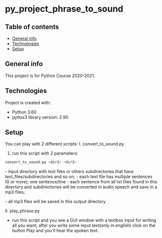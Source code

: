# py_project_phrase_to_sound
## Table of contents
* [General info](#general-info)
* [Technologies](#technologies)
* [Setup](#setup)

## General info
This project is for Python Course 2020-2021.
	
## Technologies
Project is created with:
* Python 3.60
* pyttsx3 library version: 2.90
	
## Setup
You can play with 2 different scripts:
I. convert_to_sound.py
1. run this script with 2 parameters: 
```bash
convert_to_sound.py <dir1> <dir2>
```
<dir1> 
- input directory with text files or others subdirectories that have text_files/subdirectories and so on;
- each text file has multiple sentences (0 or more); one sentence/line
- each sentence from all txt files found in this directory and subdirectories will be converted in audio speech and save in a mp3 files;

<dir2> - all mp3 files will be saved in this output directory

II. play_phrase.py
- run this script and you see a GUI window with a textbox input for writing all you want; after you write some input text(only in english) click on the button Play and you'll hear the spoken text.
